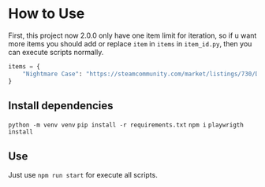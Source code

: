 # How to Use
First, this project now 2.0.0 only have one item limit for iteration, so if u want more items you should add or replace `item` in `items` in `item_id.py`, then you can execute scripts normally.
```py
items = {
    "Nightmare Case": "https://steamcommunity.com/market/listings/730/Dreams%20%26%20Nightmares%20Case",
}

```



## Install dependencies
`python -m venv venv`
`pip install -r requirements.txt`
`npm i`
`playwrigth install`

## Use
Just use `npm run start` for execute all scripts.
